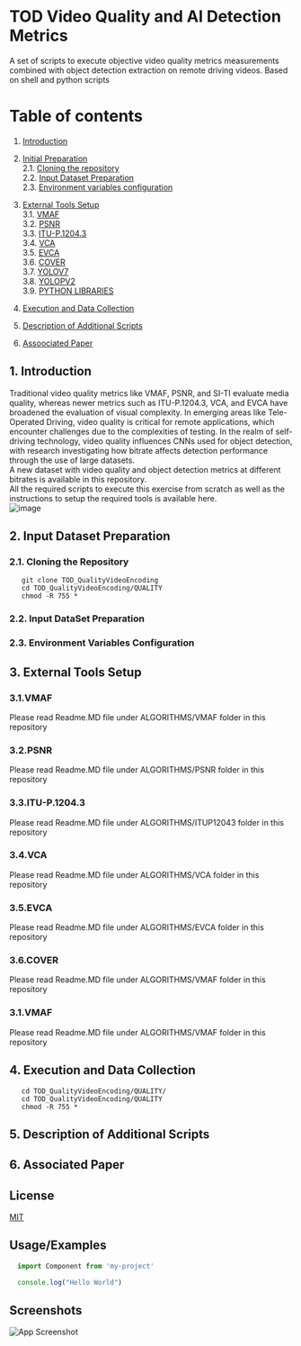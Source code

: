 

# TOD Video Quality and AI Detection Metrics 
A set of scripts to execute objective video quality metrics measurements combined with object detection extraction on remote driving videos.
Based on shell and python scripts 

# Table of contents  
1. [Introduction](#introduction)  
2. [Initial Preparation](#preparation) <br/>
   2.1. [Cloning the repository](#cloning) <br/>
   2.2. [Input Dataset Preparation](#inputdataset) <br/>
   2.3. [Environment variables configuration](#envvariables) <br/>
3. [External Tools Setup](#setup_ext)  
    3.1. [VMAF](#vmaf_setup)  
    3.2. [PSNR](#psnr_setup)   
    3.3. [ITU-P.1204.3](#itup12043)   
    3.4. [VCA](#VCA)   
    3.5. [EVCA](#EVCA)  
    3.6. [COVER](#COVER)   
    3.7. [YOLOV7](#YOLOV7)   
    3.8. [YOLOPV2](#YOLOPV2)   
    3.9. [PYTHON LIBRARIES](#PYTHONLIBS)   
   
4. [Execution and Data Collection](#execution)  
5. [Description of Additional Scripts](#description)  
6. [Assoociated Paper](#paper)


<a name="introduction"></a>
## 1. Introduction
Traditional video quality metrics like VMAF, PSNR, and SI-TI evaluate media quality, whereas newer metrics such as ITU-P.1204.3, VCA, and EVCA have broadened the evaluation of visual complexity. In emerging areas like Tele-Operated Driving, video quality is critical for remote applications, which encounter challenges due to the complexities of testing. In the realm of self-driving technology, video quality influences CNNs used for object detection, with research investigating how bitrate affects detection performance through the use of large datasets. <br/>
A new dataset with video quality and object detection metrics at different bitrates is available in this repository.<br/>
All the required scripts to execute this exercise from scratch as well as the instructions to setup the required tools is available here.<br/>
![image](https://github.com/user-attachments/assets/4a4cca45-d741-4c07-ac79-9876da2b5d12)

<a name="preparation"></a>
## 2. Input Dataset Preparation
<a name="cloning"></a>
### 2.1. Cloning the Repository
   ~~~shell
      git clone TOD_QualityVideoEncoding
      cd TOD_QualityVideoEncoding/QUALITY
      chmod -R 755 *      
   ~~~
<a name="inputdataset"></a>
### 2.2. Input DataSet Preparation

<a name="inputdataset"></a>
### 2.3. Environment Variables Configuration




<a name="setup_ext"></a>
## 3. External Tools Setup
<a name="vmaf_setup"></a>
### 3.1.VMAF 
Please read Readme.MD file under ALGORITHMS/VMAF folder in this repository

<a name="psnr_setup"></a>
### 3.2.PSNR 
Please read Readme.MD file under ALGORITHMS/PSNR folder in this repository

<a name="itup12043"></a>
### 3.3.ITU-P.1204.3
Please read Readme.MD file under ALGORITHMS/ITUP12043 folder in this repository

<a name="VCA"></a>
### 3.4.VCA  
Please read Readme.MD file under ALGORITHMS/VCA folder in this repository

<a name="EVCA"></a>
### 3.5.EVCA  
Please read Readme.MD file under ALGORITHMS/EVCA folder in this repository

<a name="vmaf_setup"></a>
### 3.6.COVER 
Please read Readme.MD file under ALGORITHMS/VMAF folder in this repository

<a name="vmaf_setup"></a>
### 3.1.VMAF 
Please read Readme.MD file under ALGORITHMS/VMAF folder in this repository


<a name="execution"></a>
## 4. Execution and Data Collection
   ~~~shell
      cd TOD_QualityVideoEncoding/QUALITY/
      cd TOD_QualityVideoEncoding/QUALITY
      chmod -R 755 *      
   ~~~

<a name="description"></a>
## 5. Description of Additional Scripts

<a name="paper"></a>
## 6. Associated Paper




## License  
[MIT](https://choosealicense.com/licenses/mit/)  

## Usage/Examples  
~~~javascript  
  import Component from 'my-project'

  console.log("Hello World")
~~~  

## Screenshots  
![App Screenshot](https://lanecdr.org/wp-content/uploads/2019/08/placeholder.png)  
